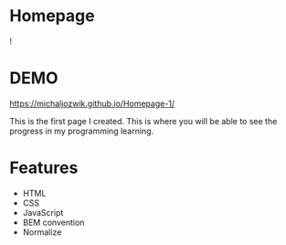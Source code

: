 # Homepage


!<link rel="icon" href="images/telefon.png">
# DEMO

https://michaljozwik.github.io/Homepage-1/



This is the first page I created. This is where you will be able to see the progress in my programming learning.

# Features

- HTML
- CSS
- JavaScript
- BEM convention
- Normalize

